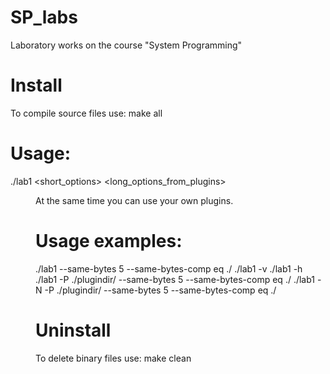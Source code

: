 # SP_labs
Laboratory works on the course "System Programming"

# Install
To compile source files use:
make all

# Usage:
./lab1 <short_options> <long_options_from_plugins> <dir>
At the same time you can use your own plugins.

# Usage examples:
./lab1 --same-bytes 5 --same-bytes-comp eq ./
./lab1 -v
./lab1 -h
./lab1 -P ./plugindir/ --same-bytes 5 --same-bytes-comp eq ./
./lab1 -N -P ./plugindir/ --same-bytes 5 --same-bytes-comp eq ./

# Uninstall
To delete binary files use:
make clean
 
